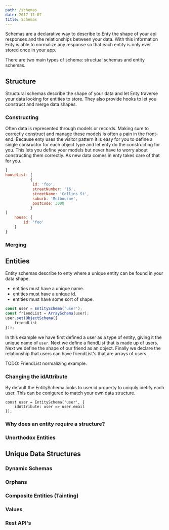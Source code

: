 ```yaml
---
path: /schemas
date: 2017-11-07
title: Schemas
---
```

Schemas are a declarative way to describe to Enty the shape of your api responses and the 
relationships between your data. With this information Enty is able to normalize any response so that
each entity is only ever stored once in your app.

There are two main types of schema: structual schemas and entity schemas.

## Structure
Structural schemas describe the shape of your data and let Enty traverse your data looking for entities
to store. They also provide hooks to let you construct and merge data shapes.

### Constructing
Often data is represented through models or records. Making sure to correctly construct and manage 
these models is often a pain in the front-end. Because enty uses the visitor pattern it is easy for
you to define a single consructor for each object type and let enty do the constructing for you. 
This lets you define your models but never have to worry about constructing them correctly. As new data 
comes in enty takes care of that for you.

```js
{
houseList: [
           {
            id: 'foo',
            streetNumber: '16',
            streetName: 'Collins St',
            suburb: 'Melbourne',
            postCode: 3000
           }
]
    house: {
        id: 'foo'
    }
}
```


### Merging



## Entities
Entity schemas describe to enty where a unique entity can be found in your data shape.

* entities must have a unique name.
* entities must have a unique id.
* entities must have some sort of shape.

```js
const user = EntitySchema('user');
const friendList = ArraySchema(user);
user.set(ObjectSchema({
    friendList
}));
```
In this example we have first defined a user as a type of entity, giving it the unique name of `user`.
Next we define a fiendList that is made up of users.
Next we define the shape of our friend as an object. 
Finally we declare the relationship that users can have friendList's that are arrays of users.

TODO: FriendList normalizing example.

### Changing the idAttribute
By default the EntitySchema looks to user.id property to uniquly idetify each user.
This can be conigured to match your own data structure.

```
const user = EntitySchema('user', {
    idAttribute: user => user.email
});
```

### Why does an entity require a structure?

### Unorthodox Entities


## Unique Data Structures

### Dynamic Schemas
### Orphans
### Composite Entities (Tainting)
### Values
### Rest API's 
